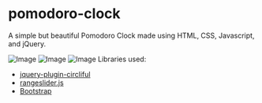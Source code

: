 # pomodoro-clock
A simple but beautiful Pomodoro Clock made using HTML, CSS, Javascript, and jQuery.

![Image](../master/images/screenshot1.png)
![Image](../master/images/screenshot2.png)
![Image](../master/images/screenshot3.png)
Libraries used:
- [jquery-plugin-circliful](https://github.com/pguso/jquery-plugin-circliful)
- [rangeslider.js](https://github.com/andreruffert/rangeslider.js)
- [Bootstrap](https://github.com/twbs/bootstrap)
